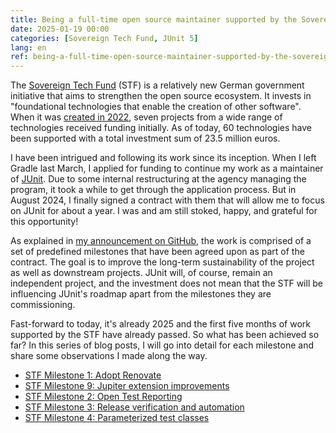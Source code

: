 ```yaml
---
title: Being a full-time open source maintainer supported by the Sovereign Tech Fund
date: 2025-01-19 00:00
categories: [Sovereign Tech Fund, JUnit 5]
lang: en
ref: being-a-full-time-open-source-maintainer-supported-by-the-sovereign-tech-fund
---
```


The [Sovereign Tech Fund](https://www.sovereign.tech/programs/fund) (STF) is a relatively new German government initiative that aims to strengthen the open source ecosystem. It invests in "foundational technologies that enable the creation of other software". When it was [created in 2022](https://www.bmwk.de/Redaktion/EN/Pressemitteilungen/2022/10/20221018-the-sovereign-tech-fund-launches-funding-an-investment-in-europes-digital-sovereignty.html), seven projects from a wide range of technologies received funding initially. As of today, 60 technologies have been supported with a total investment sum of 23.5 million euros.

I have been intrigued and following its work since its inception. When I left Gradle last March, I applied for funding to continue my work as a maintainer of [JUnit](https://junit.org). Due to some internal restructuring at the agency managing the program, it took a while to get through the application process. But in August 2024, I finally signed a contract with them that will allow me to focus on JUnit for about a year. I was and am still stoked, happy, and grateful for this opportunity!

<!--more-->

As explained in [my announcement on GitHub](https://github.com/junit-team/junit5/discussions/4014), the work is comprised of a set of predefined milestones that have been agreed upon as part of the contract. The goal is to improve the long-term sustainability of the project as well as downstream projects. JUnit will, of course, remain an independent project, and the investment does not mean that the STF will be influencing JUnit's roadmap apart from the milestones they are commissioning.

Fast-forward to today, it's already 2025 and the first five months of work supported by the STF have already passed. So what has been achieved so far? In this series of blog posts, I will go into detail for each milestone and share some observations I made along the way.

* [STF Milestone 1: Adopt Renovate](/blog/2025/01/19/stf-milestone-1-adopt-renovate/)
* [STF Milestone 9: Jupiter extension improvements](/blog/2025/01/27/stf-milestone-9-jupiter-extension-improvements/)
* [STF Milestone 2: Open Test Reporting](/blog/2025/03/21/stf-milestone-2-open-test-reporting/)
* [STF Milestone 3: Release verification and automation](/blog/2025/04/01/stf-milestone-3-release-verification-and-automation/)
* [STF Milestone 4: Parameterized test classes](/blog/2025/06/07/stf-milestone-4-parameterized-test-classes/)

